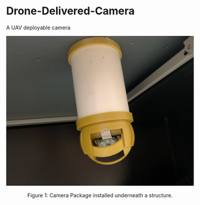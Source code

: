 # Drone-Delivered-Camera
A UAV deployable camera 


<p align="center">
<img src="images/camera_under_desk.png" alt="drawing" width="600"/>
</p>
<p align="center">
Figure 1: Camera Package installed underneath a structure.
</p>






























